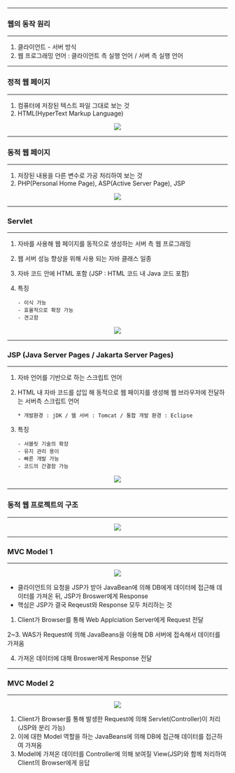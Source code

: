-----
### 웹의 동작 원리
-----
1. 클라이언트 - 서버 방식
2. 웹 프로그래밍 언어 : 클라이언트 측 실행 언어 / 서버 측 실행 언어
   
-----
### 정적 웹 페이지
-----
1. 컴퓨터에 저장된 텍스트 파일 그대로 보는 것
2. HTML(HyperText Markup Language)
<div align = "center">
<img src="https://github.com/sooyounghan/JAVA/assets/34672301/3eae30f3-effb-42b7-8c0c-20cb60369d84">
</div>

-----
### 동적 웹 페이지
-----
1. 저장된 내용을 다른 변수로 가공 처리하여 보는 것
2. PHP(Personal Home Page), ASP(Active Server Page), JSP
<div align = "center">
<img src="https://github.com/sooyounghan/JAVA/assets/34672301/9e04a952-33be-472a-a16b-09d6876fde61">
</div>

-----
### Servlet
-----
1. 자바를 사용해 웹 페이지를 동적으로 생성하는 서버 측 웹 프로그래밍
2. 웹 서버 성능 향상을 위해 사용 되는 자바 클래스 일종
3. 자바 코드 안에 HTML 포함 (JSP : HTML 코드 내 Java 코드 포함)
4. 특징 

       - 이식 가능
       - 효율적으로 확장 가능
       - 견고함
<div align = "center">
<img src="https://github.com/sooyounghan/JAVA/assets/34672301/26f1eeda-d2ee-4dfb-bf09-dca42e9bfa75">
</div>

-----
### JSP (Java Server Pages / Jakarta Server Pages)
-----
1. 자바 언어를 기반으로 하는 스크립트 언어
2. HTML 내 자바 코드를 삽입 해 동적으로 웹 페이지를 생성해 웹 브라우저에 전달하는 서버측 스크립트 언어

       * 개발환경 : jDK / 웹 서버 : Tomcat / 통합 개발 환경 : Eclipse

3. 특징 

       - 서블릿 기술의 확장
       - 유지 관리 용이
       - 빠른 개발 가능
       - 코드의 간결함 가능

<div align = "center">
<img src="https://github.com/sooyounghan/JAVA/assets/34672301/206dc33a-77f7-494b-a5cd-a4c2dedeb058">
</div>

-----
### 동적 웹 프로젝트의 구조
-----
<div align = "center">
<img src="https://github.com/sooyounghan/JAVA/assets/34672301/e2762a9a-7ff7-4704-9919-6016e488e7a2">
</div>

-----
### MVC Model 1
-----
<div align = "center">
<img src="https://github.com/sooyounghan/Web/assets/34672301/feddce06-2f9d-4944-b6a2-ccb83b1035ed">
</div>

- 클라이언트의 요청을 JSP가 받아 JavaBean에 의해 DB에게 데이터에 접근해 데이터를 가져온 뒤, JSP가 Broswer에게 Response
- 핵심은 JSP가 결국 Reqeust와 Response 모두 처리하는 것

1. Client가 Browser를 통해 Web Applciation Server에게 Request 전달
   
2~3. WAS가 Request에 의해 JavaBeans을 이용해 DB 서버에 접속해서 데이터를 가져옴   

4. 가져온 데이터에 대해 Broswer에게 Response 전달

-----
### MVC Model 2
-----
<div align = "center">
<img src="https://github.com/sooyounghan/Web/assets/34672301/22b17049-6089-4d31-a9a3-43e21d6f4933">
</div>

1. Client가 Browser를 통해 발생한 Request에 의해 Servlet(Controller)이 처리 (JSP와 분리 가능)
2. 이에 대한 Model 역할을 하는 JavaBeans에 의해 DB에 접근해 데이터를 접근하여 가져옴
3. Model에 가져온 데이터를 Controller에 의해 보여질 View(JSP)와 함께 처리하여 Client의 Browser에게 응답


